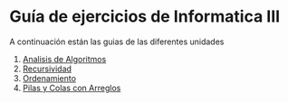 # Guía de ejercicios de Informatica III

A continuación están las guias de las diferentes unidades


1. [Analisis de Algoritmos](01-Analisis_de_algoritmos.md)
2. [Recursividad](02-Recursividad.md)
3. [Ordenamiento](03-Ordenamiento.md)
4. [Pilas y Colas con Arreglos](04-Pilas_Colas_con_Arreglos.md)
